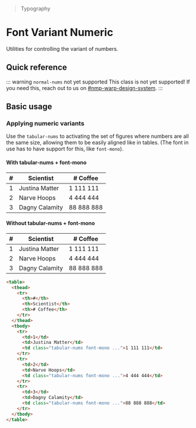> Typography

# Font Variant Numeric

Utilities for controlling the variant of numbers.

## Quick reference

<qr-table />

::: warning `normal-nums` not yet supported
This class is not yet supported! If you need this, reach out to us on [#nmp-warp-design-system](https://sch-chat.slack.com/archives/C04P0GYTHPV).
:::

## Basic usage

### Applying numeric variants
Use the `tabular-nums` to activating the set of figures where numbers are all the same size, allowing them to be easily aligned like in tables. (The font in use has to have support for this, like `font-mono`).

<!--
TODO: Discuss the support for this in warp.
We might to have to theme this somehow, these fonts might look too different to some of the brand fonts and perhaps need different weights to match them better to the brand font.
-->

<example-container>
  <h4>With tabular-nums + font-mono</h4>
  <table class="docs-table mb-16">
    <thead>
      <tr>
        <th>#</th>
        <th>Scientist</th>
        <th class="text-right!"># Coffee</th>
      </tr>
    </thead>
    <tbody>
      <tr>
        <td>1</td>
        <td>Justina Matter</td>
        <td class="tabular-nums font-mono text-right">1 111 111</td>
      </tr>
      <tr>
        <td>2</td>
        <td>Narve Hoops</td>
        <td class="tabular-nums font-mono text-right">4 444 444</td>
      </tr>
      <tr>
        <td>3</td>
        <td>Dagny Calamity</td>
        <td class="tabular-nums font-mono text-right">88 888 888</td>
      </tr>
    </tbody>
  </table>
  <h4>Without tabular-nums + font-mono</h4>
  <table class="docs-table mb-16">
    <thead>
      <tr>
        <th>#</th>
        <th>Scientist</th>
        <th class="text-right!"># Coffee</th>
      </tr>
    </thead>
    <tbody>
      <tr>
        <td>1</td>
        <td>Justina Matter</td>
        <td class="text-right">1 111 111</td>
      </tr>
      <tr>
        <td>2</td>
        <td>Narve Hoops</td>
        <td class="text-right">4 444 444</td>
      </tr>
      <tr>
        <td>3</td>
        <td>Dagny Calamity</td>
        <td class="text-right">88 888 888</td>
      </tr>
    </tbody>
  </table>
</example-container>

```html
<table>
  <thead>
    <tr>
      <th>#</th>
      <th>Scientist</th>
      <th># Coffee</th>
    </tr>
  </thead>
  <tbody>
    <tr>
      <td>1</td>
      <td>Justina Matter</td>
      <td class="tabular-nums font-mono ...">1 111 111</td>
    </tr>
    <tr>
      <td>2</td>
      <td>Narve Hoops</td>
      <td class="tabular-nums font-mono ...">4 444 444</td>
    </tr>
    <tr>
      <td>3</td>
      <td>Dagny Calamity</td>
      <td class="tabular-nums font-mono ...">88 888 888</td>
    </tr>
  </tbody>
</table>
```
